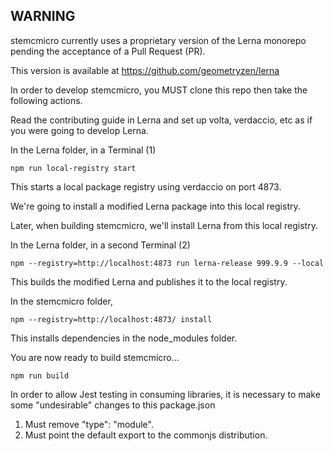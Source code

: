 ## WARNING

stemcmicro currently uses a proprietary version of the Lerna monorepo pending the acceptance of a Pull Request (PR).

This version is available at https://github.com/geometryzen/lerna

In order to develop stemcmicro, you MUST clone this repo then take the following actions.

Read the contributing guide in Lerna and set up volta, verdaccio, etc as if you were going to develop Lerna.

In the Lerna folder, in a Terminal (1)

```
npm run local-registry start
```

This starts a local package registry using verdaccio on port 4873.

We're going to install a modified Lerna package into this local registry.

Later, when building stemcmicro, we'll install Lerna from this local registry.

In the Lerna folder, in a second Terminal (2)

```
npm --registry=http://localhost:4873 run lerna-release 999.9.9 --local
```

This builds the modified Lerna and publishes it to the local registry.

In the stemcmicro folder,

```
npm --registry=http://localhost:4873/ install
```

This installs dependencies in the node_modules folder.

You are now ready to build stemcmicro...

```
npm run build
```

In order to allow Jest testing in consuming libraries, it is necessary to make some "undesirable" changes to this package.json

1. Must remove "type": "module".
2. Must point the default export to the commonjs distribution.
